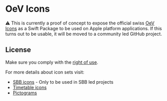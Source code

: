 # OeV Icons

⚠️ This is currently a proof of concept to expose the official swiss [OeV Icons](https://digital.sbb.ch/en/foundation/assets/fpl/) as a Swift Package to be used on Apple platform applications. If this turns out to be usable, it will be moved to a community led GitHub project.

## License

Make sure you comply with the [right of use](https://digital.sbb.ch/en/foundation/brand/copyrights/). 

For more details about icon sets visit:

- [SBB icons](https://digital.sbb.ch/en/foundation/assets/icons/) - Only to be used in SBB led projects
- [Timetable icons](https://digital.sbb.ch/en/foundation/assets/fpl/)
- [Pictograms](https://digital.sbb.ch/en/foundation/assets/pictos/)
